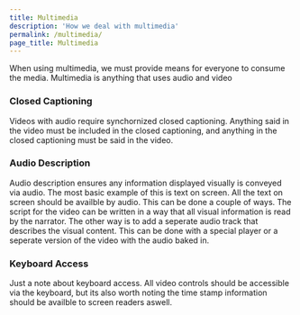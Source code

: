 ```yaml
---
title: Multimedia
description: 'How we deal with multimedia'
permalink: /multimedia/
page_title: Multimedia
---
```

When using multimedia, we must provide means for everyone to consume the media. Multimedia is anything that uses audio and video

### Closed Captioning

Videos with audio require synchornized closed captioning. Anything said in the video must be included in the closed captioning, and anything in the closed captioning must be said in the video. 

### Audio Description

Audio description ensures any information displayed visually is conveyed via audio. The most basic example of this is text on screen. All the text on screen should be availble by audio. This can be done a couple of ways. The script for the video can be written in a way that all visual information is read by the narrator. The other way is to add a seperate audio track that describes the visual content. This can be done with a special player or a seperate version of the video with the audio baked in. 

### Keyboard Access

Just a note about keyboard access. All video controls should be accessible via the keyboard, but its also worth noting the time stamp information should be availble to screen readers aswell. 
